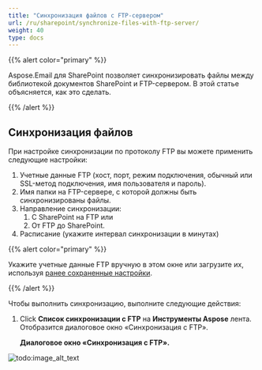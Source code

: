 ```yaml
---
title: "Синхронизация файлов с FTP-сервером"
url: /ru/sharepoint/synchronize-files-with-ftp-server/
weight: 40
type: docs
---
```



{{% alert color="primary" %}}

Aspose.Email для SharePoint позволяет синхронизировать файлы между библиотекой документов SharePoint и FTP-сервером. В этой статье объясняется, как это сделать.

{{% /alert %}}
## **Синхронизация файлов**
При настройке синхронизации по протоколу FTP вы можете применить следующие настройки:

1. Учетные данные FTP (хост, порт, режим подключения, обычный или SSL-метод подключения, имя пользователя и пароль).
1. Имя папки на FTP-сервере, с которой должны быть синхронизированы файлы.
1. Направление синхронизации:
   1. С SharePoint на FTP или
   1. От FTP до SharePoint.
1. Расписание (укажите интервал синхронизации в минутах)

{{% alert color="primary" %}}

Укажите учетные данные FTP вручную в этом окне или загрузите их, используя [ранее сохраненные настройки](/email/sharepoint/ftp-settings/).

{{% /alert %}}

Чтобы выполнить синхронизацию, выполните следующие действия:

1. Click **Список синхронизации с FTP** на **Инструменты Aspose** лента. Отобразится диалоговое окно «Синхронизация с FTP».

   **Диалоговое окно «Синхронизация с FTP».**

![todo:image_alt_text](synchronize-files-with-ftp-server_1.png)
